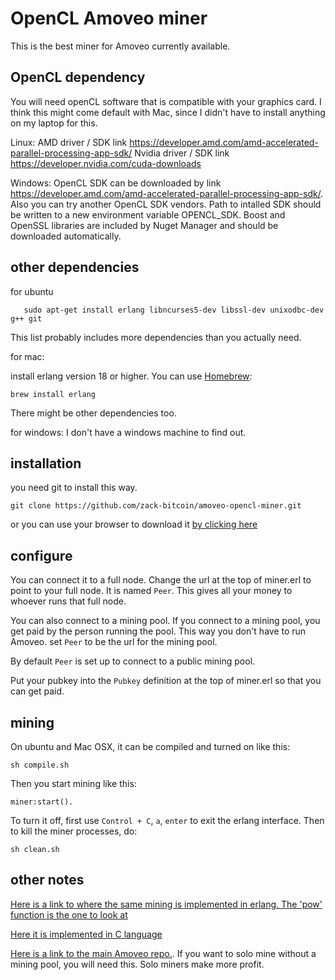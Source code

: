 OpenCL Amoveo miner
==========

This is the best miner for Amoveo currently available.

## OpenCL dependency

You will need openCL software that is compatible with your graphics card.
I think this might come default with Mac, since I didn't have to install anything on my laptop for this.

Linux:
AMD driver / SDK link https://developer.amd.com/amd-accelerated-parallel-processing-app-sdk/
Nvidia driver / SDK link https://developer.nvidia.com/cuda-downloads

Windows:
OpenCL SDK can be downloaded by link https://developer.amd.com/amd-accelerated-parallel-processing-app-sdk/. Also you can try another OpenCL SDK vendors. Path to intalled SDK should be written to a new environment variable OPENCL_SDK.
Boost and OpenSSL libraries are included by Nuget Manager and should be downloaded automatically.


## other dependencies

for ubuntu
```
   sudo apt-get install erlang libncurses5-dev libssl-dev unixodbc-dev g++ git
```
This list probably includes more dependencies than you actually need.

for mac:

install erlang version 18 or higher.
You can use [Homebrew](https://brew.sh):
```
brew install erlang
```
There might be other dependencies too.

for windows:
I don't have a windows machine to find out.



## installation
you need git to install this way.
```
git clone https://github.com/zack-bitcoin/amoveo-opencl-miner.git
```
or you can use your browser to download it [by clicking here](https://github.com/zack-bitcoin/amoveo-opencl-miner/archive/master.zip)


## configure

You can connect it to a full node. Change the url at the top of miner.erl to point to your full node. It is named `Peer`. This gives all your money to whoever runs that full node.

You can also connect to a mining pool. If you connect to a mining pool, you get paid by the person running the pool.
This way you don't have to run Amoveo.
set `Peer` to be the url for the mining pool.

By default `Peer` is set up to connect to a public mining pool.

Put your pubkey into the `Pubkey` definition at the top of miner.erl so that you can get paid. 



## mining

On ubuntu and Mac OSX, it can be compiled and turned on like this: 
```
sh compile.sh 
```
Then you start mining like this:
```
miner:start().
```
To turn it off, first use `Control + C`, `a`, `enter` to exit the erlang interface.
Then to kill the miner processes, do:
```
sh clean.sh
```




## other notes

[Here is a link to where the same mining is implemented in erlang. The 'pow' function is the one to look at](https://github.com/BumblebeeBat/pink_crypto)

[Here it is implemented in C language](https://github.com/zack-bitcoin/amoveo-c-miner)

[Here is a link to the main Amoveo repo.](https://github.com/zack-bitcoin/amoveo). If you want to solo mine without a mining pool, you will need this. Solo miners make more profit.